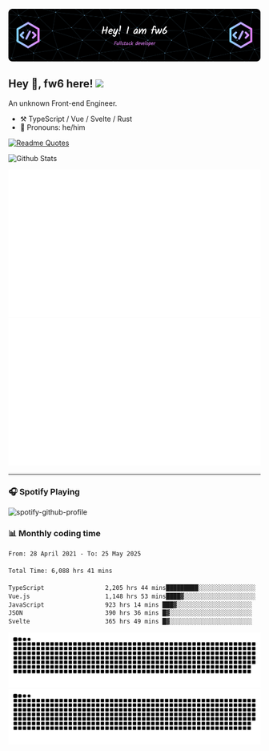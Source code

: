 ![Header](github-header-image.png)

## Hey 👋, fw6 here! <img src="https://github.githubassets.com/images/mona-whisper.gif" height="24" />


An unknown Front-end Engineer.

-   :hammer_and_pick: TypeScript / Vue / Svelte / Rust
-   :man: Pronouns: he/him


[![Readme Quotes](https://quotes-github-readme.vercel.app/api?type=horizontal&theme=algolia)](https://github.com/piyushsuthar/github-readme-quotes)



![Github Stats](https://github-readme-stats.vercel.app/api?username=fw6&bg_color=30,e96443,904e95&title_color=fff&text_color=fff)

![](https://raw.githubusercontent.com/fw6/github-stats-transparent/output/generated/overview.svg)
![](https://raw.githubusercontent.com/fw6/github-stats-transparent/output/generated/languages.svg)


---

### 🎧 Spotify Playing

<!-- ![spotify-github-profile](/img/default.svg) -->

![spotify-github-profile](https://spotify-github-profile.vercel.app/api/view.svg?uid=r6wn4hdvypv0lkzyrj0e0pjct&cover_image=true&theme=default&show_offline=true&background_color=9a10ad&interchange=true&bar_color_cover=true)



### :bar_chart: Monthly coding time 

<!--START_SECTION:waka-->

```txt
From: 28 April 2021 - To: 25 May 2025

Total Time: 6,088 hrs 41 mins

TypeScript                 2,205 hrs 44 mins█████████░░░░░░░░░░░░░░░░   36.23 %
Vue.js                     1,148 hrs 53 mins████▓░░░░░░░░░░░░░░░░░░░░   18.87 %
JavaScript                 923 hrs 14 mins ███▓░░░░░░░░░░░░░░░░░░░░░   15.16 %
JSON                       390 hrs 36 mins █▓░░░░░░░░░░░░░░░░░░░░░░░   06.42 %
Svelte                     365 hrs 49 mins █▓░░░░░░░░░░░░░░░░░░░░░░░   06.01 %
```

<!--END_SECTION:waka-->




![github contribution grid snake animation](https://raw.githubusercontent.com/platane/platane/output/github-contribution-grid-snake-dark.svg#gh-dark-mode-only)![github contribution grid snake animation](https://raw.githubusercontent.com/platane/platane/output/github-contribution-grid-snake.svg#gh-light-mode-only)
